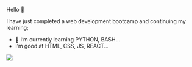 Hello 👋

I have just completed a web development bootcamp and continuing my learning;

- 🌱 I’m currently learning PYTHON, BASH...
-  I’m good at HTML, CSS, JS, REACT...

<img src="https://github-readme-stats.vercel.app/api?username=shwaaa21&&show_icons=true&title_color=ffffff&icon_color=bb2acf&text_color=daf7dc&bg_color=151515">
